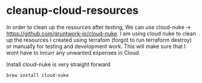 # cleanup-cloud-resources
In order to clean up the resources after testing, We can use cloud-nuke -> https://github.com/gruntwork-io/cloud-nuke.
I am using cloud nuke to clean up the resources I created using terrafom (forgot to run terraform destroy) or manually for testing and development work.
This will make sure that I wont have to incurr any unwanted expenses in Cloud. 

Install cloud-nuke is very straight forward

`brew install cloud-nuke`
